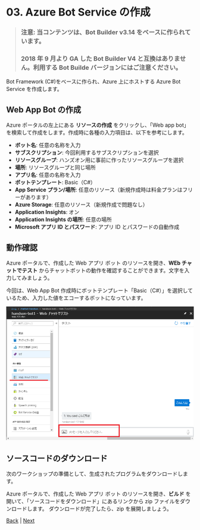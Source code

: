 # 03. Azure Bot Service の作成

> ### 注意: 当コンテンツは、Bot Builder v3.14 をベースに作られています。
>
> ### 2018 年 9 月より GA した Bot Builder V4 と互換はありません。利用する Bot Builde バージョンにはご注意ください。

Bot Framework (C#)をベースに作られ、Azure 上にホストする Azure Bot Service を作成します。

## Web App Bot の作成

Azure ポータルの左上にある **リソースの作成** をクリックし、「Web app bot」を検索して作成をします。作成時に各種の入力項目は、以下を参考にします。

- **ボット名**: 任意の名称を入力
- **サブスクリプション**: 今回利用するサブスクリプションを選択
- **リソースグループ**: ハンズオン用に事前に作ったリソースグループを選択
- **場所**: リソースグループと同じ場所
- **アプリ名**: 任意の名称を入力
- **ボットテンプレート**: Basic（C#）
- **App Service プラン/場所**: 任意のリソース（新規作成時は料金プランはフリーがあります）
- **Azure Storage**: 任意のリソース（新規作成で問題なし）
- **Application Insights**: オン
- **Application Insights の場所**: 任意の場所
- **Microsoft アプリ ID とパスワード**: アプリ ID とパスワードの自動作成

## 動作確認

Azure ポータルで、作成した Web アプリ ボット のリソースを開き、**WEb チャットでテスト** からチャットボットの動作を確認することができます。文字を入力してみましょう。

今回は、Web App Bot 作成時にボットテンプレート「Basic（C#）」を選択しているため、入力した値をエコーするボットになっています。

![Web App Bot - 動作確認](images/03-1.png)

## ソースコードのダウンロード

次のワークショップの準備として、生成されたプログラムをダウンロードします。

Azure ポータルで、作成した Web アプリ ボット のリソースを開き、**ビルド** を開いて、「ソースコードをダウンロード」にあるリンクから zip ファイルをダウンロードします。
ダウンロードが完了したら、zip を展開しましょう。

[Back](02_Create_AzureSearch.md) | [Next](04_Debug_EchoBot.md)
